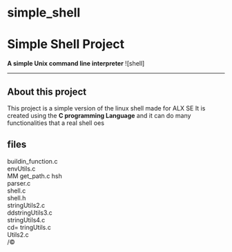 # simple_shell
# Simple Shell Project

**A simple Unix command line interpreter**
![shell]

***
## About this project
This project is a simple version of the linux shell made for ALX SE
It is created using the **C programming Language** and it can do many functionalities that a real shell oes

## files
buildin_function.c  
envUtils.c  
MM
get_path.c 
hsh  
parser.c  
shell.c  
shell.h  
stringUtils2.c  
ddstringUtils3.c  
stringUtils4.c  
cd=
tringUtils.c  
Utils2.c  
/©


